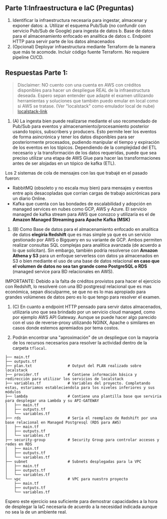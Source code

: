 ## Parte 1:Infraestructura e IaC (Preguntas)
1. Identificar la infraestructura necesaria para ingestar, almacenar y exponer datos:
 a. Utilizar el esquema Pub/Sub (no confundir con servicio Pub/Sub de Google)
para ingesta de datos
 b. Base de datos para el almacenamiento enfocado en analítica de datos
 c. Endpoint HTTP para servir parte de los datos almacenados
2. (Opcional) Deployar infraestructura mediante Terraform de la manera que más te acomode. Incluir código fuente Terraform. No requiere pipeline CI/CD.

## Respuestas Parte 1:

> Disclaimer: NO cuento con una cuenta en AWS con créditos disponibles para hacer un despliegue REAL de la infraestructura deseada. Espero sepan entender que adapté el examen utilizando herramientas y soluciones que también puedo emular en local como si AWS se tratase. (Ver "localstack" como emulador local de nube) [localstack-link](https://github.com/localstack/localstack)

1. (A) La ingesta bien puede realizarse mediante el uso recomendado de Pub/Sub para eventos y almacenamiento/procesamiento posterior usando topics, subscribers y producers. Esto permite leer los eventos de forma asincrónica y tener los datos disponibles para ser posteriormente procesados, pudiendo manipular el tiempo y expiración de los eventos en los tópicos. Dependiendo de la complejidad del ETL necesario y la transformación de los datos requeridas, puede que sea preciso utilizar una etapa de AWS Glue para hacer las transformaciones antes de ser alojadas en un tópico de kafka (ETL).

Los 2 sistemas de cola de mensajes con las que trabajé en el pasado fueron:

 - RabbitMQ (obsoleto y no escala muy bien) para mensajes y eventos entre apis desacopladas que corrian cargas de trabajo asicrónicas para un diario Online.
 - Kafka que cuenta con las bondades de escalabilidad y adopción en managed services en nubes como GCP, AWS y Azure.
El servicio managed de kafka stream para AWS que conozco y utilizaría es el de **Amazon Managed Streaming para Apache Kafka (MSK)**

1. (B) Como Base de datos para el almacenamiento enfocado en analítica de datos **elegiría Redshift** que es mas simple ya que es un servicio gestionado por AWS o Bigquery en su variante de GCP. Ambos permiten realizar consultas SQL complejas para analítica avanzada (de acuerdo a lo que solicitan). Sin embargo, también podria resolverse con **Amazon Athena y S3** para un enfoque serverless con datos ya almacenados en S3 o bien mediante el uso de una base de datos relacional **en caso que el volumen de datos no sea tan grande como PostgreSQL o RDS** (managed service para BD relacionales en AWS).

IMPORTANTE: Debido a la falta de créditos provistos para hacer el ejercicio con Redshift, lo resolveré con una BD postgresql relacional que es mas económica, sepan disculparme, se que no es lo mas apropiado para grandes volúmenes de datos pero es lo que tengo para resolver el examen.

1. (C) En cuanto a endpoint HTTP pensado para servir datos almacenados, utilizaria uno que sea brindado por un servicio cloud managed, como por ejemplo AWS API Gateway. Aunque se puede hacer algo parecido con el uso de reverse-proxy utilizando NGINX, Apache o similares en casos donde estemos apremiados por tema costos.

2. Podrán encontrar una "aproximación" de un despliegue con la mayoria de los recursos necesarios para resolver la actividad dentro de la carpeta `tflocal`.

```
├── main.tf
├── outputs.tf
├── plan.txt                # Output del PLAN realizado sobre localstack
├── provider.tf             # Contiene información básica y redirección para utilizar los servicios de localstack
├── variables.tf            # Variables del proyecto. Completando estas, estariamos estableciendola para los niveles inferiores y sus módulos
├── lambda                  # Contiene una plantilla base que serviria para desplegar una Lambda y su API-GATEWAY
│   ├── main.tf
│   ├── outputs.tf
│   └── variables.tf
├── rds                     # Sería el reemplazo de Redshift por una base relacional en Managed Postgresql (RDS para AWS)
│   ├── main.tf
│   ├── outputs.tf
│   └── variables.tf
├── security-group          # Security Group para controlar accesos y redes en RDS
│   ├── main.tf
│   ├── outputs.tf
│   └── variables.tf
├── subnet                  # Subnets desplegadas para la VPC
│   ├── main.tf
│   ├── outputs.tf
│   └── variables.tf
└── vpc                     # VPC para nuestro proyecto
    ├── main.tf
    ├── outputs.tf
    └── variables.tf
```

Espero este ejercicio sea suficiente para demostrar capacidades a la hora de desplegar la IaC necesaria de acuerdo a la necesidad indicada aunque no sea la de un ambiente real.